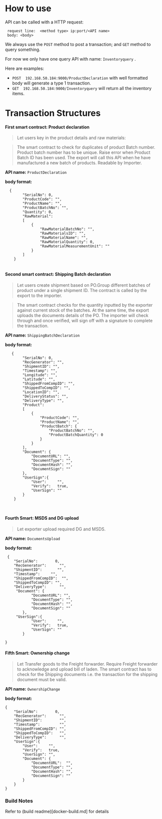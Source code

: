 # How to use

API can be called with a HTTP request:
```
 request line:  <method type> ip:port/<API name>
 body: <body>
```

We always use the  `POST` method to post a transaction; and `GET` method to query something.

For now we only have one query API with name: `Inventoryquery` .

Here are examples:

 - `POST  192.168.50.184:9000/ProductDeclaration` with well formatted body will generate a type 1 transaction.
 - `GET  192.168.50.184:9000/Inventoryquery` will return all the inventory items.

# Transaction Structures

#### First smart contract: Product declaration
> Let users key in the product details and raw materials: 

> The smart contract to check for duplicates of product Batch number. Product batch number has to be unique. Raise error when Product Batch ID has been used. The export will call this API when he have manufactured a new batch of products.
Readable by Importer. 

**API name:**  `ProductDeclaration` 

**body format:**


```
  {
        "SerialNo": 0,
        "ProductCode": "",
        "ProductName": "",
        "ProductBatchNo": "",
        "Quantity": 0,
        "RawMaterial": 
        [
            {
                "RawMaterialBatchNo": "",
                "RawMaterialsID": "",
                "RawMaterialName": "",
                "RawMaterialQuantity": 0,
                "RawMaterialMeasurementUnit": ""
            }
        ]
    }


```

#### Second smart contract: Shipping Batch declaration

> Let users create shipment based on PO.Group different batches of product under a single shipment ID. The contract is called by the export to the importer.

> The smart contract checks for the quantity inputted by the exporter against current stock of the batches. At the same time, the export uploads the documents details of the PO. The importer will check through and once verified, will sign off with a signature to complete the transaction.

**API name:**  `ShippingBatchDeclaration` 

**body format:**

```
   {
        "SerialNo": 0,
        "RecGenerator": "",
        "ShipmentID": "",
        "Timestamp": "",
        "Longitude": "",
        "Latitude": "",
        "ShippedFromCompID": "",
        "ShippedToCompID": "",
        "LocationID": "",
        "DeliveryStatus": "",
        "DeliveryType": "",
        "Product": 
        [
        	{
                "ProductCode": "",
                "ProductName": "",
                "ProductBatch": {
                    "ProductBatchNo": "",
                    "ProductBatchQuantity": 0
                }
            }
        ],
        "Document": {
            "DocumentURL": "",
            "DocumentType": "",
            "DocumentHash": "",
            "DocumentSign": ""
        },
        "UserSign":{
			"User":     "",
			"Verify":   true,
			"UserSign": ""
		}
    }



```

#### Fourth Smart: MSDS and DG upload

> Let exporter upload required DG and MSDS. 

**API name:**  `DocumentsUpload` 

**body format:**

```
 {
	"SerialNo":        0,
	"RecGenerator":      "",
	"ShipmentID":       "",
	"Timestamp":     "",
	"ShippedFromCompID":  "",
	"ShippedToCompID": "",
	"DeliveryType":      "",
     "Document": {
            "DocumentURL": "",
            "DocumentType": "",
            "DocumentHash": "",
            "DocumentSign": ""
        },
     "UserSign":{
			"User":     "",
			"Verify":   true,
			"UserSign": ""
		}

}
```

#### Fifth Smart: Ownership change

> Let Transfer goods to the Freight forwarder. Require Freight forwarder to acknowledge and upload bill of laden. The smart contract has to check for the Shipping documents i.e. the transaction for the shipping document must be valid.  

**API name:**  `OwnershipChange` 

**body format:**


```
{
	"SerialNo":        0,
	"RecGenerator":      "",
	"ShipmentID":        "",
	"Timestamp":         "",
	"ShippedFromCompID": "",
	"ShippedToCompID":   "",
	"DeliveryType":      "",
	"UserSign":{
        "User":     "",
        "Verify":   true,
        "UserSign": "",
        "Document": {
            "DocumentURL":  "",
            "DocumentType": "",
            "DocumentHash": "",
            "DocumentSign": ""
        }
	}
}
```


### Build Notes 

Refer to (build readme)[docker-build.md] for details
